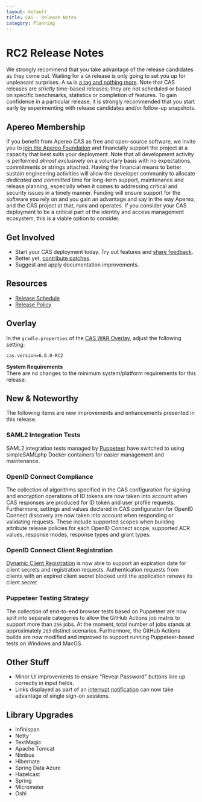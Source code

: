 ```yaml
---
layout: default
title: CAS - Release Notes
category: Planning
---
```


# RC2 Release Notes

We strongly recommend that you take advantage of the release candidates as they come out. Waiting for a `GA` release is only going to set
you up for unpleasant surprises. A `GA` is [a tag and nothing more](https://apereo.github.io/2017/03/08/the-myth-of-ga-rel/). Note that CAS releases are *strictly* time-based
releases; they are not scheduled or based on specific benchmarks, statistics or completion of features. To gain confidence in a particular
release, it is strongly recommended that you start early by experimenting with release candidates and/or follow-up snapshots.

## Apereo Membership

If you benefit from Apereo CAS as free and open-source software, we invite you to [join the Apereo Foundation](https://www.apereo.org/content/apereo-membership)
and financially support the project at a capacity that best suits your deployment. Note that all development activity is performed
*almost exclusively* on a voluntary basis with no expectations, commitments or strings attached. Having the financial means to better
sustain engineering activities will allow the developer community to allocate *dedicated and committed* time for long-term support,
maintenance and release planning, especially when it comes to addressing critical and security issues in a timely manner. Funding will
ensure support for the software you rely on and you gain an advantage and say in the way Apereo, and the CAS project at that, runs and
operates. If you consider your CAS deployment to be a critical part of the identity and access management ecosystem, this is a viable option to consider.

## Get Involved

- Start your CAS deployment today. Try out features and [share feedback](/cas/Mailing-Lists.html).
- Better yet, [contribute patches](/cas/developer/Contributor-Guidelines.html).
- Suggest and apply documentation improvements.

## Resources

- [Release Schedule](https://github.com/apereo/cas/milestones)
- [Release Policy](/cas/developer/Release-Policy.html)

## Overlay

In the `gradle.properties` of the [CAS WAR Overlay](../installation/WAR-Overlay-Installation.html), adjust the following setting:

```properties
cas.version=6.6.0-RC2
```

<div class="alert alert-info">
<strong>System Requirements</strong><br/>There are no changes to the minimum system/platform requirements for this release.
</div>

## New & Noteworthy

The following items are new improvements and enhancements presented in this release.
 
### SAML2 Integration Tests

SAML2 integration tests managed by [Puppeteer](../developer/Test-Process.html) have switched to using simpleSAMLphp Docker containers for easier management and maintenance.

### OpenID Connect Compliance

The collection of algorithms specified in the CAS configuration for signing and encryption operations of ID tokens are now taken into account when CAS responses are produced for ID token and user profile requests. Furthermore, settings and values declared in CAS configuration for OpenID Connect discovery are now taken into account when responding or validating requests. These include supported scopes when building attribute release policies for each OpenID Connect scope, supported ACR values, response modes, response types and grant types.

### OpenID Connect Client Registration

[Dynamic Client Registration](../authentication/OIDC-Authentication-Clients.html) is now able to support an expiration date for client secrets and registration requests. Authentication requests from clients with an expired client secret blocked until the application renews its client secret

### Puppeteer Testing Strategy

The collection of end-to-end browser tests based on Puppeteer are now split into separate categories to allow the GitHub Actions job matrix to support more than `256` jobs. At the moment, total number of jobs stands at approximately `263` distinct scenarios. Furthermore, the GitHub Actions builds are now modified and improved to support running Puppeteer-based tests on Windows and MacOS.

## Other Stuff
      
- Minor UI improvements to ensure "Reveal Password" buttons line up correctly in input fields.
- Links displayed as part of an [interrupt notification](../webflow/Webflow-Customization-Interrupt.html) can now take advantage of single sign-on sessions.

## Library Upgrades
      
- Infinispan
- Netty
- TextMagic
- Apache Tomcat
- Nimbus
- Hibernate
- Spring Data Azure
- Hazelcast
- Spring
- Micrometer
- Oshi
